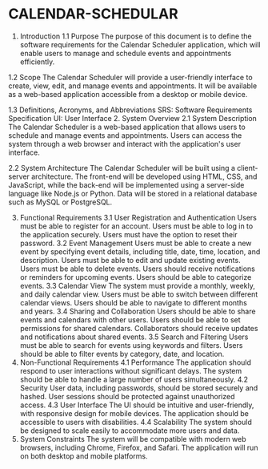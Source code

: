 # CALENDAR-SCHEDULAR
1. Introduction
1.1 Purpose
The purpose of this document is to define the software requirements for the Calendar Scheduler application, which will enable users to manage and schedule events and appointments efficiently.

1.2 Scope
The Calendar Scheduler will provide a user-friendly interface to create, view, edit, and manage events and appointments. It will be available as a web-based application accessible from a desktop or mobile device.

1.3 Definitions, Acronyms, and Abbreviations
SRS: Software Requirements Specification
UI: User Interface
2. System Overview
2.1 System Description
The Calendar Scheduler is a web-based application that allows users to schedule and manage events and appointments. Users can access the system through a web browser and interact with the application's user interface.

2.2 System Architecture
The Calendar Scheduler will be built using a client-server architecture. The front-end will be developed using HTML, CSS, and JavaScript, while the back-end will be implemented using a server-side language like Node.js or Python. Data will be stored in a relational database such as MySQL or PostgreSQL.

3. Functional Requirements
3.1 User Registration and Authentication
Users must be able to register for an account.
Users must be able to log in to the application securely.
Users must have the option to reset their password.
3.2 Event Management
Users must be able to create a new event by specifying event details, including title, date, time, location, and description.
Users must be able to edit and update existing events.
Users must be able to delete events.
Users should receive notifications or reminders for upcoming events.
Users should be able to categorize events.
3.3 Calendar View
The system must provide a monthly, weekly, and daily calendar view.
Users must be able to switch between different calendar views.
Users should be able to navigate to different months and years.
3.4 Sharing and Collaboration
Users should be able to share events and calendars with other users.
Users should be able to set permissions for shared calendars.
Collaborators should receive updates and notifications about shared events.
3.5 Search and Filtering
Users must be able to search for events using keywords and filters.
Users should be able to filter events by category, date, and location.
4. Non-Functional Requirements
4.1 Performance
The application should respond to user interactions without significant delays.
The system should be able to handle a large number of users simultaneously.
4.2 Security
User data, including passwords, should be stored securely and hashed.
User sessions should be protected against unauthorized access.
4.3 User Interface
The UI should be intuitive and user-friendly, with responsive design for mobile devices.
The application should be accessible to users with disabilities.
4.4 Scalability
The system should be designed to scale easily to accommodate more users and data.
5. System Constraints
The system will be compatible with modern web browsers, including Chrome, Firefox, and Safari.
The application will run on both desktop and mobile platforms.
